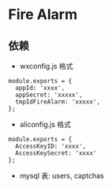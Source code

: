# Fire Alarm

## 依赖
- wxconfig.js 格式
```
module.exports = {
  appId: 'xxxx',
  appSecret: 'xxxxx',
  tmpIdFireAlarm: 'xxxxx',
};
```
- aliconfig.js 格式
```
module.exports = {
  AccessKeyID: 'xxxx',
  AccessKeySecret: 'xxxx'
};
```
- mysql 表: users, captchas